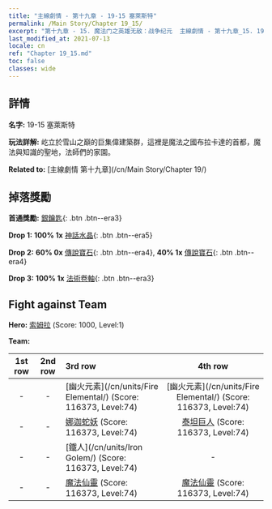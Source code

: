 ```yaml
---
title: "主線劇情 - 第十九章 - 19-15 塞萊斯特"
permalink: /Main Story/Chapter 19_15/
excerpt: "第十九章 - 15. 魔法门之英雄无敌：战争纪元  主線劇情 - 第十九章_15. 19-15 塞萊斯特"
last_modified_at: 2021-07-13
locale: cn
ref: "Chapter 19_15.md"
toc: false
classes: wide
---
```


## 詳情

 **名字:** 19-15 塞萊斯特

 **玩法詳解:** 屹立於雪山之巔的巨集偉建築群，這裡是魔法之國布拉卡達的首都，魔法與知識的聖地，法師們的家園。

 **Related to:** [主線劇情 第十九章](/cn/Main Story/Chapter 19/)

## 掉落獎勵

 **首通獎勵:** [銀鑰匙](/cn/Items/con_693/){: .btn .btn--era3}

 **Drop 1:** **100% 1x** [神話水晶](/cn/Items/mat_66/){: .btn .btn--era5}

 **Drop 2:** **60% 0x** [傳說寶石](/cn/Items/mat_58/){: .btn .btn--era4}, **40% 1x** [傳說寶石](/cn/Items/mat_58/){: .btn .btn--era4}

 **Drop 3:** **100% 1x** [法術卷軸](/cn/Items/con_694/){: .btn .btn--era3}


## Fight against Team
 **Hero:** [索姆拉](/cn/heroes/Solmyr/) (Score: 1000, Level:1)

 **Team:**


  | 1st row | 2nd row | 3rd row | 4th row |
  |:----:|:----:|:----|:----:|
  | - | - | [幽火元素](/cn/units/Fire Elemental/) (Score: 116373, Level:74)  | [幽火元素](/cn/units/Fire Elemental/) (Score: 116373, Level:74)  |
  | - | - | [娜迦蛇妖](/cn/units/Naga/) (Score: 116373, Level:74)  | [泰坦巨人](/cn/units/Giant/) (Score: 116373, Level:74)  |
  | - | - | [鐵人](/cn/units/Iron Golem/) (Score: 116373, Level:74)  | - |
  | - | - | [魔法仙靈](/cn/units/Sprite/) (Score: 116373, Level:74)  | [魔法仙靈](/cn/units/Sprite/) (Score: 116373, Level:74)  |


